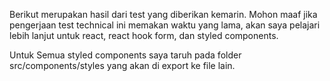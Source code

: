 Berikut merupakan hasil dari test yang diberikan kemarin. Mohon maaf jika pengerjaan test technical ini memakan waktu yang lama, akan saya pelajari lebih lanjut untuk react, react hook form, dan styled components.

Untuk Semua styled components saya taruh pada folder src/components/styles yang akan di export ke file lain.
